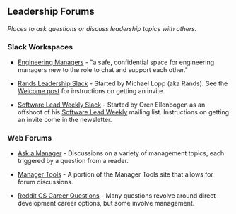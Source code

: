 ## Leadership Forums

_Places to ask questions or discuss leadership topics with others._

### Slack Workspaces

- [Engineering Managers](https://engmanagers.github.io) - "a safe, confidential space for engineering managers new to the role to chat and support each other."

- [Rands Leadership Slack](https://rands-leadership.slack.com/messages) - Started by Michael Lopp (aka Rands). See the [Welcome post](http://randsinrepose.com/welcome-to-rands-leadership-slack/) for instructions on getting an invite.

- [Software Lead Weekly Slack](https://swlw.slack.com) - Started by Oren Ellenbogen as an offshoot of his [Software Lead Weekly](http://softwareleadweekly.com/) mailing list. Instructions on getting an invite come in the newsletter.

### Web Forums

- [Ask a Manager](https://www.askamanager.org/) - Discussions on a variety of management topics, each triggered by a question from a reader.

- [Manager Tools](https://www.manager-tools.com/forums) - A portion of the Manager Tools site that allows for forum discussions.

- [Reddit CS Career Questions](https://www.reddit.com/r/cscareerquestions/) - Many questions revolve around direct development career options, but some involve management.
